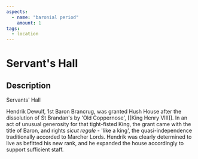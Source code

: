 ```yaml
---
aspects: 
  - name: "baronial period"
    amount: 1
tags:
  - location
---
```


# Servant's Hall

## Description
Servants' Hall

Hendrik Dewulf, 1st Baron Brancrug, was granted Hush House after the dissolution of St Brandan's by 'Old Coppernose', [[King Henry VIII]]. In an act of unusual generosity for that tight-fisted King, the grant came with the title of Baron, and rights <i>sicut regale</i> - 'like a king', the quasi-independence traditionally accorded to Marcher Lords. Hendrik was clearly determined to live as befitted his new rank, and he expanded the house accordingly to support sufficient staff.
